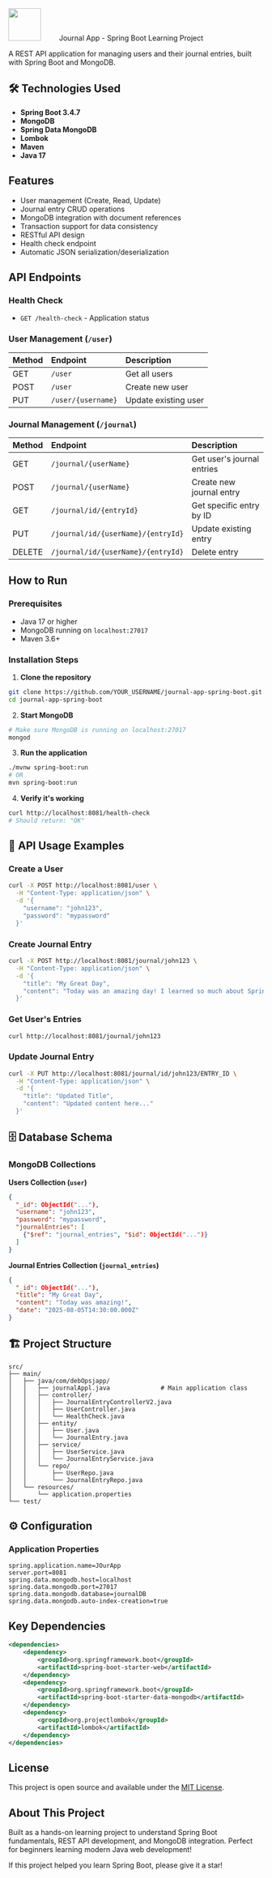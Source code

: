 <img src="https://r2cdn.perplexity.ai/pplx-full-logo-primary-dark%402x.png" style="height:64px;margin-right:32px"/>
 Journal App - Spring Boot Learning Project

A REST API application for managing users and their journal entries, built with Spring Boot and MongoDB.

## 🛠️ Technologies Used

- **Spring Boot 3.4.7**
- **MongoDB**
- **Spring Data MongoDB**
- **Lombok**
- **Maven**
- **Java 17**


## Features

-  User management (Create, Read, Update)
-  Journal entry CRUD operations
-  MongoDB integration with document references
-  Transaction support for data consistency
-  RESTful API design
-  Health check endpoint
-  Automatic JSON serialization/deserialization


##  API Endpoints

### Health Check

- `GET /health-check` - Application status


### User Management (`/user`)

| Method | Endpoint | Description |
| :-- | :-- | :-- |
| GET | `/user` | Get all users |
| POST | `/user` | Create new user |
| PUT | `/user/{username}` | Update existing user |

### Journal Management (`/journal`)

| Method | Endpoint | Description |
| :-- | :-- | :-- |
| GET | `/journal/{userName}` | Get user's journal entries |
| POST | `/journal/{userName}` | Create new journal entry |
| GET | `/journal/id/{entryId}` | Get specific entry by ID |
| PUT | `/journal/id/{userName}/{entryId}` | Update existing entry |
| DELETE | `/journal/id/{userName}/{entryId}` | Delete entry |

##  How to Run

### Prerequisites

- Java 17 or higher
- MongoDB running on `localhost:27017`
- Maven 3.6+


### Installation Steps

1. **Clone the repository**
```bash
git clone https://github.com/YOUR_USERNAME/journal-app-spring-boot.git
cd journal-app-spring-boot
```

2. **Start MongoDB**
```bash
# Make sure MongoDB is running on localhost:27017
mongod
```

3. **Run the application**
```bash
./mvnw spring-boot:run
# OR
mvn spring-boot:run
```

4. **Verify it's working**
```bash
curl http://localhost:8081/health-check
# Should return: "OK"
```


## 📱 API Usage Examples

### Create a User

```bash
curl -X POST http://localhost:8081/user \
  -H "Content-Type: application/json" \
  -d '{
    "username": "john123",
    "password": "mypassword"
  }'
```


### Create Journal Entry

```bash
curl -X POST http://localhost:8081/journal/john123 \
  -H "Content-Type: application/json" \
  -d '{
    "title": "My Great Day",
    "content": "Today was an amazing day! I learned so much about Spring Boot."
  }'
```


### Get User's Entries

```bash
curl http://localhost:8081/journal/john123
```


### Update Journal Entry

```bash
curl -X PUT http://localhost:8081/journal/id/john123/ENTRY_ID \
  -H "Content-Type: application/json" \
  -d '{
    "title": "Updated Title",
    "content": "Updated content here..."
  }'
```


## 🗄️ Database Schema

### MongoDB Collections

**Users Collection (`user`)**

```json
{
  "_id": ObjectId("..."),
  "username": "john123",
  "password": "mypassword",
  "journalEntries": [
    {"$ref": "journal_entries", "$id": ObjectId("...")}
  ]
}
```

**Journal Entries Collection (`journal_entries`)**

```json
{
  "_id": ObjectId("..."),
  "title": "My Great Day",
  "content": "Today was amazing!",
  "date": "2025-08-05T14:30:00.000Z"
}
```


## 🏗️ Project Structure

```
src/
├── main/
│   ├── java/com/debOpsjapp/
│   │   ├── journalAppl.java              # Main application class
│   │   ├── controller/
│   │   │   ├── JournalEntryControllerV2.java
│   │   │   ├── UserController.java
│   │   │   └── HealthCheck.java
│   │   ├── entity/
│   │   │   ├── User.java
│   │   │   └── JournalEntry.java
│   │   ├── service/
│   │   │   ├── UserService.java
│   │   │   └── JournalEntryService.java
│   │   └── repo/
│   │       ├── UserRepo.java
│   │       └── JournalEntryRepo.java
│   └── resources/
│       └── application.properties
└── test/
```

## ⚙️ Configuration

### Application Properties

```properties
spring.application.name=JOurApp
server.port=8081
spring.data.mongodb.host=localhost
spring.data.mongodb.port=27017
spring.data.mongodb.database=journalDB
spring.data.mongodb.auto-index-creation=true
```


##  Key Dependencies

```xml
<dependencies>
    <dependency>
        <groupId>org.springframework.boot</groupId>
        <artifactId>spring-boot-starter-web</artifactId>
    </dependency>
    <dependency>
        <groupId>org.springframework.boot</groupId>
        <artifactId>spring-boot-starter-data-mongodb</artifactId>
    </dependency>
    <dependency>
        <groupId>org.projectlombok</groupId>
        <artifactId>lombok</artifactId>
    </dependency>
</dependencies>
```

##  License

This project is open source and available under the [MIT License](LICENSE).

##  About This Project

Built as a hands-on learning project to understand Spring Boot fundamentals, REST API development, and MongoDB integration. Perfect for beginners learning modern Java web development!

If this project helped you learn Spring Boot, please give it a star!

